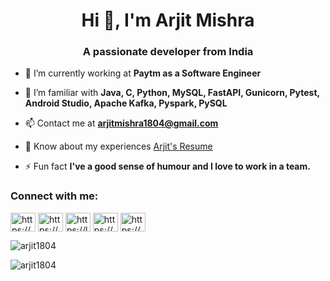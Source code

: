 <h1 align="center">Hi 👋, I'm Arjit Mishra</h1>
<h3 align="center">A passionate developer from India</h3>

- 🔭 I’m currently working at **Paytm as a Software Engineer**

- 🌱 I’m familiar with **Java, C, Python, MySQL, FastAPI, Gunicorn, Pytest, Android Studio, Apache Kafka, Pyspark, PySQL**

- 📫 Contact me at **arjitmishra1804@gmail.com**

- 📄 Know about my experiences [Arjit's Resume](https://drive.google.com/file/d/1dRjMnONADNbWOsRL288NJoIoQIPQAl0M/view?usp=sharing)

- ⚡ Fun fact **I've a good sense of humour and I love to work in a team.**

<h3 align="left">Connect with me:</h3>
<p align="left">
<a href="https://linkedin.com/in/https://www.linkedin.com/in/arjit1804/" target="blank"><img align="center" src="https://raw.githubusercontent.com/rahuldkjain/github-profile-readme-generator/master/src/images/icons/Social/linked-in-alt.svg" alt="https://www.linkedin.com/in/arjit1804/" height="30" width="40" /></a>
<a href="https://www.hackerrank.com/https://www.hackerrank.com/arjit1804" target="blank"><img align="center" src="https://raw.githubusercontent.com/rahuldkjain/github-profile-readme-generator/master/src/images/icons/Social/hackerrank.svg" alt="https://www.hackerrank.com/arjit1804" height="30" width="40" /></a>
<a href="https://www.leetcode.com/https://leetcode.com/arjit1804/" target="blank"><img align="center" src="https://raw.githubusercontent.com/rahuldkjain/github-profile-readme-generator/master/src/images/icons/Social/leet-code.svg" alt="https://leetcode.com/arjit1804/" height="30" width="40" /></a>
<a href="https://www.hackerearth.com/https://www.hackerearth.com/@arjit1804" target="blank"><img align="center" src="https://raw.githubusercontent.com/rahuldkjain/github-profile-readme-generator/master/src/images/icons/Social/hackerearth.svg" alt="https://www.hackerearth.com/@arjit1804" height="30" width="40" /></a>
<a href="https://auth.geeksforgeeks.org/user/https://auth.geeksforgeeks.org/user/arjit1804/profile" target="blank"><img align="center" src="https://raw.githubusercontent.com/rahuldkjain/github-profile-readme-generator/master/src/images/icons/Social/geeks-for-geeks.svg" alt="https://auth.geeksforgeeks.org/user/arjit1804/profile" height="30" width="40" /></a>
</p>

<p><img align="center" src="https://github-readme-stats.vercel.app/api/top-langs?username=arjit1804&show_icons=true&locale=en&layout=compact" alt="arjit1804" /></p>

<p><img align="center" src="https://github-readme-streak-stats.herokuapp.com/?user=arjit1804&" alt="arjit1804" /></p>
